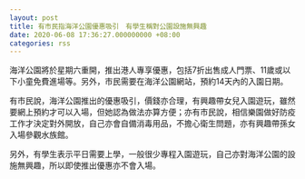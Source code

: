```yaml
---
layout: post
title: 有市民指海洋公園優惠吸引　有學生稱對公園設施無興趣
date: 2020-06-08 17:36:27.000000000 +08:00
categories: rss
---
```


海洋公園將於星期六重開，推出港人專享優惠，包括7折出售成人門票、11歲或以下小童免費進場等。另外，市民需要在海洋公園網站，預約14天內的入園日期。

有市民說，海洋公園推出的優惠吸引，價錢亦合理，有興趣帶女兒入園遊玩，雖然要網上預約才可以入場，但她認為做法亦算方便；亦有市民說，相信樂園做好防疫工作才決定對外開放，自己亦會自備消毒用品，不擔心衛生問題，亦有興趣帶孫女入場參觀水族館。

另外，有學生表示平日需要上學，一般很少專程入園遊玩，自己亦對海洋公園的設施無興趣，所以即使推出優惠亦不會入場。
